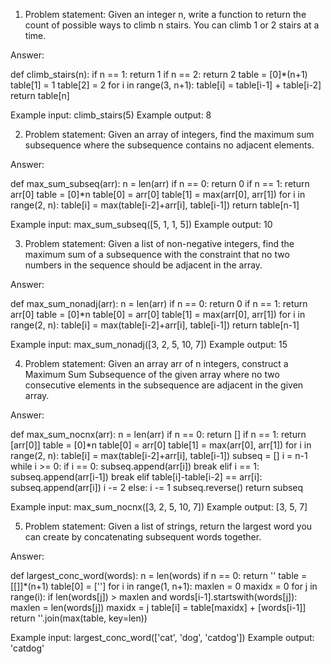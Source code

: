 

1. Problem statement: 
Given an integer n, write a function to return the count of possible ways to climb n stairs. You can climb 1 or 2 stairs at a time.

Answer: 

def climb_stairs(n):
    if n == 1:
        return 1
    if n == 2:
        return 2
    table = [0]*(n+1)
    table[1] = 1
    table[2] = 2
    for i in range(3, n+1):
        table[i] = table[i-1] + table[i-2]
    return table[n]

Example input: climb_stairs(5)
Example output: 8

2. Problem statement: 
Given an array of integers, find the maximum sum subsequence where the subsequence contains no adjacent elements.

Answer: 

def max_sum_subseq(arr):
    n = len(arr)
    if n == 0:
        return 0
    if n == 1:
        return arr[0]
    table = [0]*n
    table[0] = arr[0]
    table[1] = max(arr[0], arr[1])
    for i in range(2, n):
        table[i] = max(table[i-2]+arr[i], table[i-1])
    return table[n-1]

Example input: max_sum_subseq([5, 1, 1, 5])
Example output: 10

3. Problem statement: 
Given a list of non-negative integers, find the maximum sum of a subsequence with the constraint that no two numbers in the sequence should be adjacent in the array.

Answer: 

def max_sum_nonadj(arr):
    n = len(arr)
    if n == 0:
        return 0
    if n == 1:
        return arr[0]
    table = [0]*n
    table[0] = arr[0]
    table[1] = max(arr[0], arr[1])
    for i in range(2, n):
        table[i] = max(table[i-2]+arr[i], table[i-1])
    return table[n-1]

Example input: max_sum_nonadj([3, 2, 5, 10, 7])
Example output: 15

4. Problem statement: 
Given an array arr of n integers, construct a Maximum Sum Subsequence of the given array where no two consecutive elements in the subsequence are adjacent in the given array.

Answer: 

def max_sum_nocnx(arr):
    n = len(arr)
    if n == 0:
        return []
    if n == 1:
        return [arr[0]]
    table = [0]*n
    table[0] = arr[0]
    table[1] = max(arr[0], arr[1])
    for i in range(2, n):
        table[i] = max(table[i-2]+arr[i], table[i-1])
    subseq = []
    i = n-1
    while i >= 0:
        if i == 0:
            subseq.append(arr[i])
            break
        elif i == 1:
            subseq.append(arr[i-1])
            break
        elif table[i]-table[i-2] == arr[i]:
            subseq.append(arr[i])
            i -= 2
        else:
            i -= 1
    subseq.reverse()
    return subseq

Example input: max_sum_nocnx([3, 2, 5, 10, 7])
Example output: [3, 5, 7]

5. Problem statement: 
Given a list of strings, return the largest word you can create by concatenating subsequent words together.

Answer: 

def largest_conc_word(words):
    n = len(words)
    if n == 0:
        return ''
    table = [[]]*(n+1)
    table[0] = ['']
    for i in range(1, n+1):
        maxlen = 0
        maxidx = 0
        for j in range(i):
            if len(words[j]) > maxlen and words[i-1].startswith(words[j]):
                maxlen = len(words[j])
                maxidx = j
        table[i] = table[maxidx] + [words[i-1]]
    return ''.join(max(table, key=len))

Example input: largest_conc_word(['cat', 'dog', 'catdog'])
Example output: 'catdog'